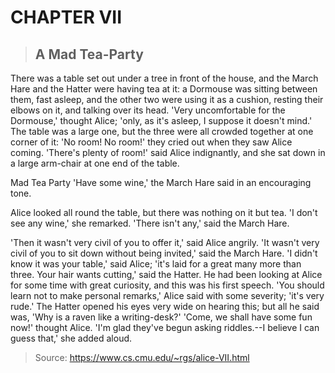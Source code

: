 <!--
author:   Mirjam Blümm, Katharina Fritsch, Janiça Hackenbuchner, Sina Bock

email:    mirjam.bluemm@th-koeln.de

logo:    

version:  0.0.1

language: de

narrator: Deutsch Female

comment:  

tags:     LiaScript, Preview

link:    https://raw.githubusercontent.com/mbluemm/modul-fdII-thkoeln/main/common_style.css
         https://cdn.jsdelivr.net/gh/liascript/custom-style/custom.css
import:   
      
-->

# CHAPTER VII

> ## A Mad Tea-Party

There was a table set out under a tree in front of the house, and the March Hare and the Hatter were having tea at it: a Dormouse was sitting between them, fast asleep, and the other two were using it as a cushion, resting their elbows on it, and talking over its head. 'Very uncomfortable for the Dormouse,' thought Alice; 'only, as it's asleep, I suppose it doesn't mind.'
The table was a large one, but the three were all crowded together at one corner of it: 'No room! No room!' they cried out when they saw Alice coming. 'There's plenty of room!' said Alice indignantly, and she sat down in a large arm-chair at one end of the table.

Mad Tea Party
'Have some wine,' the March Hare said in an encouraging tone.

Alice looked all round the table, but there was nothing on it but tea. 'I don't see any wine,' she remarked.
'There isn't any,' said the March Hare.

'Then it wasn't very civil of you to offer it,' said Alice angrily.
'It wasn't very civil of you to sit down without being invited,' said the March Hare.
'I didn't know it was your table,' said Alice; 'it's laid for a great many more than three. Your hair wants cutting,' said the Hatter. He had been looking at Alice for some time with great curiosity, and this was his first speech.
'You should learn not to make personal remarks,' Alice said with some severity; 'it's very rude.'
The Hatter opened his eyes very wide on hearing this; but all he said was, 'Why is a raven like a writing-desk?'
'Come, we shall have some fun now!' thought Alice. 'I'm glad they've begun asking riddles.--I believe I can guess that,' she added aloud.

<script sandbox="allow-forms allow-modals" allow="" referrerpolicy="no-referrer" src="http://gist-it.appspot.com/https://github.com/mbluemm/modul-fdII-thkoeln/blob/main/CY_FAIR-Prinzipien.html"></script>

> Source: https://www.cs.cmu.edu/~rgs/alice-VII.html

